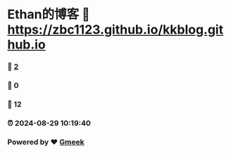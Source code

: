 # Ethan的博客 :link: https://zbc1123.github.io/kkblog.github.io 
### :page_facing_up: [2](https://zbc1123.github.io/kkblog.github.io/tag.html) 
### :speech_balloon: 0 
### :hibiscus: 12 
### :alarm_clock: 2024-08-29 10:19:40 
### Powered by :heart: [Gmeek](https://github.com/Meekdai/Gmeek)
